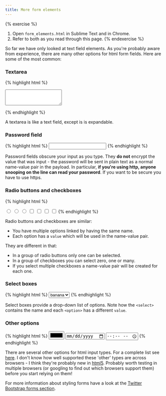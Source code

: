 ```yaml
---
title: More form elements
---
```


{% exercise %}
1. Open `form_elements.html` in Sublime Text and in Chrome.
2. Refer to both as you read through this page.
{% endexercise %}

So far we have only looked at text field elements. As you're probably aware from experience, there are many other options for html form fields. Here are some of the most common:

### Textarea

{% highlight html %}
<textarea name='feedback' rows="3"></textarea>
{% endhighlight %}

A textarea is like a text field, except is is expandable.

### Password field

{% highlight html %}
<input type='password' name='user_password'>
{% endhighlight %}

Password fields obscure your input as you type. They **do not** encrypt the value that was input - the password will be sent in plain text as a normal name-value pair in the payload. In particular, **if you're using http, anyone snooping on the line can read your password**. If you want to be secure you have to use https.

### Radio buttons and checkboxes

{% highlight html %}
<!-- radio buttons -->
<input type='radio' name='laptop-type' value='windows'>
<input type='radio' name='laptop-type' value='mac'>
<input type='radio' name='laptop-type' value='linux'>

<!-- checkboxes -->
<input type='checkbox' name='languages-known' value='html'>
<input type='checkbox' name='languages-known' value='css'>
<input type='checkbox' name='languages-known' value='ruby'>
<input type='checkbox' name='languages-known' value='javascript'>
{% endhighlight %}

Radio buttons and checkboxes are similar:

* You have multiple options linked by having the same name.
* Each option has a `value` which will be used in the name-value pair.

They are different in that:

* In a group of radio buttons only one can be selected.
* In a group of checkboxes you can select zero, one or many.
* If you select multiple checkboxes a name-value pair will be created for each one.


### Select boxes

{% highlight html %}
<select name='fruits'>
    <option value='banana'>banana</option>
    <option value='apple'>apple</option>
    <option value='pear'>pear</option>
    <option value='tomato'>tomato</option>
</select>
{% endhighlight %}

Select boxes provide a drop-down list of options. Note how the `<select>` contains the name and each `<option>` has a different `value`.

### Other options

{% highlight html %}
<input type='color'>
<input type='date'>
<input type='time'>
{% endhighlight %}

There are several other options for html input types. For a complete list see [here](http://www.w3schools.com/tags/tag_input.asp). I don't know how well supported these 'other' types are across browsers - I think they're probably new in [html5](http://www.html5rocks.com/en/). Probably worth testing in multiple browsers (or googling to find out which browsers support them) before you start relying on them!

For more information about styling forms have a look at the [Twitter Bootstrap forms section](http://getbootstrap.com/css/#forms).
